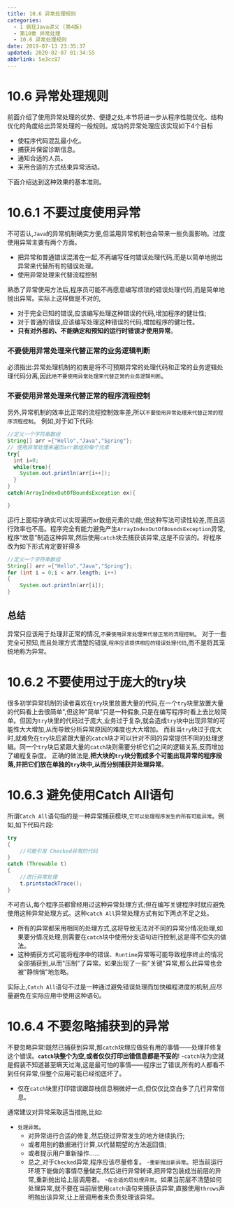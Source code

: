 ```yaml
---
title: 10.6 异常处理规则
categories: 
  - 1 疯狂Java讲义 (第4版)
  - 第10章 异常处理
  - 10.6 异常处理规则
date: 2019-07-13 23:35:37
updated: 2020-02-07 01:34:55
abbrlink: 5e3cc87
---
```

# 10.6 异常处理规则 #
前面介绍了使用异常处理的优势、便捷之处,本节将进一步从程序性能优化、结构优化的角度给出异常处理的一般规则。成功的异常处理应该实现如下4个目标
- 使程序代码混乱最小化。
- 捕获并保留诊断信息。
- 通知合适的人员。
- 采用合适的方式结束异常活动。

下面介绍达到这种效果的基本准则。
# 10.6.1 不要过度使用异常 #
不可否认,`Java`的异常机制确实方便,但滥用异常机制也会带来一些负面影响。过度使用异常主要有两个方面。
- 把异常和普通错误混淆在一起,不再编写任何错误处理代码,而是以简单地抛岀异常来代替所有的错误处理。
- 使用异常处理来代替流程控制

熟悉了异常使用方法后,程序员可能不再愿意编写烦琐的错误处理代码,而是简单地抛出异常。实际上这样做是不对的,
- 对于完全已知的错误,应该编写处理这种错误的代码,增加程序的健壮性;
- 对于普通的错误,应该编写处理这种错误的代码,增加程序的健壮性。
- **只有对外部的、不能确定和预知的运行时错误才使用异常**。

### 不要使用异常处理来代替正常的业务逻辑判断
必须指出:异常处理机制的初衷是将不可预期异常的处理代码和正常的业务逻辑处理代码分离,因此`绝不要使用异常处理来代替正常的业务逻辑判断`。
### 不要使用异常处理来代替正常的程序流程控制
另外,异常机制的效率比正常的流程控制效率差,所以`不要使用异常处理来代替正常的程序流程控制`。
例如,对于如下代码:
```java
//定义一个字符串数组
String[] arr ={"Hello","Java","Spring"};
// 使用异常处理来遍历arr数组的每个元素
try{
  int i=0;
  while(true){
    System.out.println(arr[i++]);
  }
}
catch(ArrayIndexOutOfBoundsException ex){

}
```
运行上面程序确实可以实现遍历`ar`数组元素的功能,但这种写法可读性较差,而且运行效率也不高。程序完全有能力避免产生`ArrayIndexOutOfBoundsException`异常,程序“故意”制造这种异常,然后使用`catch`块去捕获该异常,这是不应该的。将程序改为如下形式肯定要好得多
```java
//定义一个字符串数组
String[] arr ={"Hello","Java","Spring"};
for (int i = 0;i < arr.length; i++)
{
    System.out.println(arr[i]);
}

```
## 总结 ##
异常只应该用于处理非正常的情况,`不要使用异常处理来代替正常的流程控制`。
对于一些完全可预知,而且处理方式清楚的错误,`程序应该提供相应的错误处理代码`,而不是将其笼统地称为异常。
# 10.6.2 不要使用过于庞大的try块 #
很多初学异常机制的读者喜欢在`try`块里放置大量的代码,在一个`try`块里放置大量的代码看上去很简单",但这种"简单"只是一种假象,只是在编写程序时看上去比较简单。但因为`try`块里的代码过于庞大,业务过于复杂,就会造成`try`块中出现异常的可能性大大增加,从而导致分析异常原因的难度也大大增加。
而且当`try`块过于庞大时,就难免在`try`块后紧跟大量的`catch`块才可以针对不同的异常提供不同的处理逻辑。同一个`try`块后紧跟大量的`catch`块则需要分析它们之间的逻辑关系,反而增加了编程复杂度。
正确的做法是,**把大块的`try`块分割成多个可能出现异常的程序段落,并把它们放在单独的`try`块中,从而分别捕获并处理异常**。
# 10.6.3 避免使用Catch All语句 #
所谓`Catch All`语句指的是一种异常捕获模块,`它可以处理程序发生的所有可能异常`。例如,如下代码片段:
```java
try
{
    //可能引发 Checked异常的代码
}
catch (Throwable t)
{
    //进行异常处理
    t.printstackTrace();
}
```
不可否认,每个程序员都曾经用过这种异常处理方式;但在编写关键程序时就应避免使用这种异常处理方式。这种`catch All`异常处理方式有如下两点不足之处。
- 所有的异常都采用相同的处理方式,这将导致无法对不同的异常分情况处理,如果要分情况处理,则需要在`catch`块中使用分支语句进行控制,这是得不偿失的做法。
- 这种捕获方式可能将程序中的错误、`Runtime`异常等可能导致程序终止的情况全部捕获到,从而"压制"了异常。如果出现了一些"关键"异常,那么此异常也会被"静悄悄"地忽略。

实际上,`Catch All`语句不过是一种通过避免错误处理而加快编程进度的机制,应尽量避免在实际应用中使用这种语句。
# 10.6.4 不要忽略捕获到的异常 #
不要忽略异常!既然已捕获到异常,那`catch`块理应做些有用的事情——处理并修复这个错误。**`catch`块整个为空,或者仅仅打印出错信息都是不妥的**!
-`catch`块为空就是假装不知道甚至瞒天过海,这是最可怕的事情——程序出了错误,所有的人都看不到任何异常,但整个应用可能已经彻底坏了。
- 仅在`catch`块里打印错误跟踪栈信息稍微好一点,但仅仅比空白多了几行异常信息。

通常建议对异常采取适当措施,比如:
- `处理异常`。
  - 对异常进行合适的修复,然后绕过异常发生的地方继续执行;
  - 或者用别的数据进行计算,以代替期望的方法返回值;
  - 或者提示用户重新操作......
  - 总之,对于`Checked`异常,程序应该尽量修复。
-`重新抛出新异常`。把当前运行环境下能做的事情尽量做完,然后进行异常转译,把异常包装成当前层的异常,重新抛出给上层调用者。
-`在合适的层处理异常`。如果当前层不清楚如何处理异常,就不要在当前层使用`catch`语句来捕获该异常,直接使用`throws`声明抛出该异常,让上层调用者来负责处理该异常。
